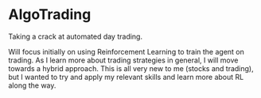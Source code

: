 # AlgoTrading
Taking a crack at automated day trading.

Will focus initially on using Reinforcement Learning to train the agent on trading. As I learn more about trading strategies in general, I will move towards a hybrid approach. This is all very new to me (stocks and trading), but I wanted to try and apply my relevant skills and learn more about RL along the way. 
